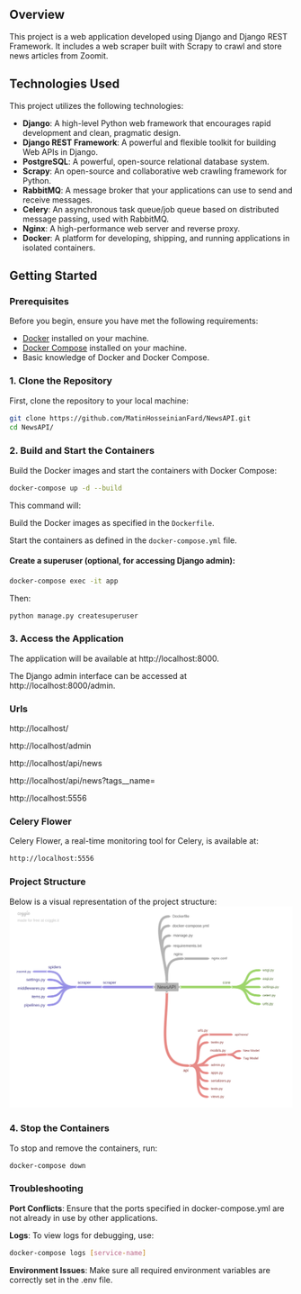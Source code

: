 

## Overview

This project is a web application developed using Django and Django REST Framework. It includes a web scraper built with Scrapy to crawl and store news articles from Zoomit.

## Technologies Used

This project utilizes the following technologies:

- **Django**: A high-level Python web framework that encourages rapid development and clean, pragmatic design.
- **Django REST Framework**: A powerful and flexible toolkit for building Web APIs in Django.
- **PostgreSQL**: A powerful, open-source relational database system.
- **Scrapy**: An open-source and collaborative web crawling framework for Python.
- **RabbitMQ**: A message broker that your applications can use to send and receive messages.
- **Celery**: An asynchronous task queue/job queue based on distributed message passing, used with RabbitMQ.
- **Nginx**: A high-performance web server and reverse proxy.
- **Docker**: A platform for developing, shipping, and running applications in isolated containers.

## Getting Started

### Prerequisites

Before you begin, ensure you have met the following requirements:

- [Docker](https://www.docker.com/get-started) installed on your machine.
- [Docker Compose](https://docs.docker.com/compose/install/) installed on your machine.
- Basic knowledge of Docker and Docker Compose.

### 1. Clone the Repository

First, clone the repository to your local machine:

```bash
git clone https://github.com/MatinHosseinianFard/NewsAPI.git
cd NewsAPI/
```

### 2. Build and Start the Containers

Build the Docker images and start the containers with Docker Compose:

```bash
docker-compose up -d --build
```

This command will:

Build the Docker images as specified in the `Dockerfile`.

Start the containers as defined in the `docker-compose.yml` file.

#### Create a superuser (optional, for accessing Django admin):

```bash
docker-compose exec -it app
```

Then:

```bash
python manage.py createsuperuser
```

### 3. Access the Application

The application will be available at http://localhost:8000.

The Django admin interface can be accessed at http://localhost:8000/admin.

### Urls

http://localhost/

http://localhost/admin

http://localhost/api/news

http://localhost/api/news?tags\_\_name=

http://localhost:5556

### Celery Flower

Celery Flower, a real-time monitoring tool for Celery, is available at:

```bash
http://localhost:5556
```

### Project Structure

Below is a visual representation of the project structure:
[![Structure](https://github.com/MatinHosseinianFard/NewsAPI/blob/main/structure.png)](https://coggle.it/)

### 4. Stop the Containers

To stop and remove the containers, run:

```bash
docker-compose down
```

### Troubleshooting

**Port Conflicts**: Ensure that the ports specified in docker-compose.yml are not already in use by other applications.

**Logs**: To view logs for debugging, use:

```bash
docker-compose logs [service-name]
```

**Environment Issues**: Make sure all required environment variables are correctly set in the .env file.
